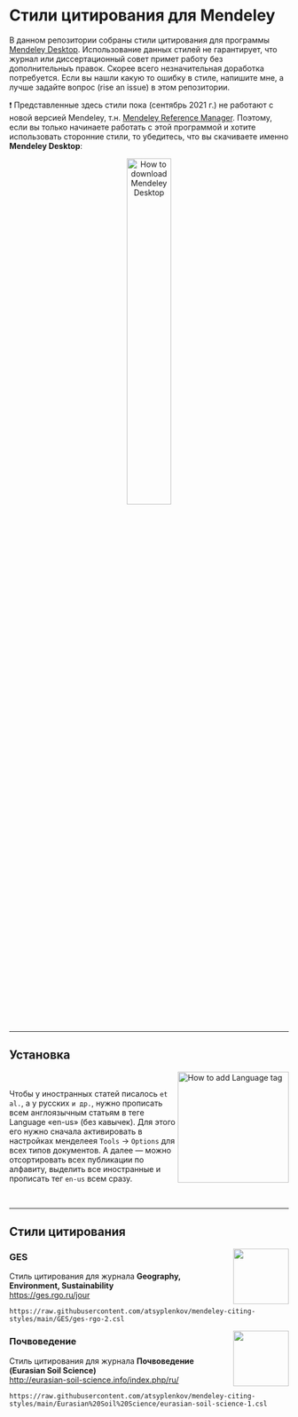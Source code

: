 # Стили цитирования для Mendeley

В данном репозитории собраны стили цитирования для программы [Mendeley Desktop](https://www.mendeley.com/reference-management/mendeley-desktop). Использование данных стилей не гарантирует, что журнал или диссертационный совет примет работу без дополнительныъ правок. Скорее всего незначительная доработка потребуется. Если вы нашли какую то ошибку в стиле, напишите мне, а лучше задайте вопрос (rise an issue) в этом репозитории.

❗ Представленные здесь стили пока (сентябрь 2021 г.) не работают с новой версией Mendeley, т.н. [Mendeley Reference Manager](https://www.mendeley.com/reference-management/reference-manager). Поэтому, если вы только начинаете работать с этой программой и хотите использовать сторонние стили, то убедитесь, что вы скачиваете именно **Mendeley Desktop**:

<p align="center">
<img src="https://user-images.githubusercontent.com/34775595/134459686-c463a031-facf-4dcf-95fc-47278a71d776.png" alt="How to download Mendeley Desktop" width="40%" height="40%">
</p>

---

## Установка

<img align="right" src="https://user-images.githubusercontent.com/34775595/134461105-9b965519-446d-40ec-bd44-e166290ef1b1.png" alt="How to add Language tag" height="200">

<br>

Чтобы у иностранных статей писалось `et al.`, а у русских `и др.`, нужно прописать всем англоязычным статьям в теге Language «en-us» (без кавычек). Для этого его нужно сначала активировать в настройках менделеея `Tools` → `Options` для всех типов документов. А далее — можно отсортировать всех публикации по алфавиту, выделить все иностранные и прописать тег `en-us` всем сразу.

<br>

---

## Cтили цитирования

<img align="right" height="100" src="https://ges.rgo.ru/public/journals/1/homeHeaderTitleImage_en_US.jpg">

### GES

Стиль цитирования для журнала **Geography, Environment, Sustainability** <br>
https://ges.rgo.ru/jour <br>
```
https://raw.githubusercontent.com/atsyplenkov/mendeley-citing-styles/main/GES/ges-rgo-2.csl
```

<img align="right" height="100" src="https://sciencejournals.ru/journals/pochved/cover.png">

### Почвоведение

Стиль цитирования для журнала **Почвоведение (Eurasian Soil Science)** <br>
http://eurasian-soil-science.info/index.php/ru/ <br>
```
https://raw.githubusercontent.com/atsyplenkov/mendeley-citing-styles/main/Eurasian%20Soil%20Science/eurasian-soil-science-1.csl
```
